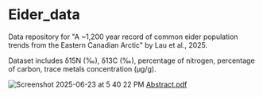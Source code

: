 # Eider_data
Data repository for "A ~1,200 year record of common eider population trends from the Eastern Canadian Arctic" by Lau et al., 2025. 

Dataset includes δ15N (‰), δ13C (‰), percentage of nitrogen, percentage of carbon, trace metals concentration (µg/g). 

![Screenshot 2025-06-23 at 5 40 22 PM](https://github.com/user-attachments/assets/51498e0d-a248-4766-aa9d-cbe38fafeae1)
[Abstract.pdf](https://github.com/user-attachments/files/20871699/Abstract.pdf)
